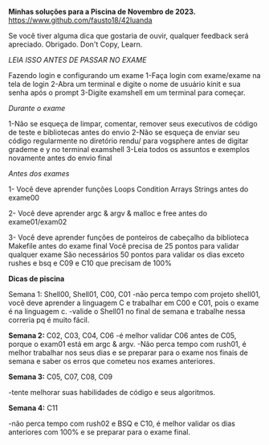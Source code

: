 **Minhas soluções para a Piscina de Novembro de 2023.**
https://www.github.com/fausto18/42luanda

Se você tiver alguma dica que gostaria de ouvir, qualquer feedback será apreciado. Obrigado.
Don't Copy, Learn.

*LEIA ISSO ANTES DE PASSAR NO EXAME*

Fazendo login e configurando um exame
1-Faça login com exame/exame na tela de login
2-Abra um terminal e digite o nome de usuário kinit e sua senha após o prompt
3-Digite examshell em um terminal para começar.

*Durante o exame*

1-Não se esqueça de limpar, comentar, remover seus executivos de código de teste e bibliotecas antes do envio
2-Não se esqueça de enviar seu código regularmente no diretório rendu/ para vogsphere antes de digitar grademe e y no terminal examshell
3-Leia todos os assuntos e exemplos novamente antes do envio final

*Antes dos exames*

1- Você deve aprender funções Loops Condition Arrays Strings antes do exame00

2- Você deve aprender argc & argv & malloc e free antes do exame01/exam02

3- Você deve aprender funções de ponteiros de cabeçalho da biblioteca Makefile antes do exame final
Você precisa de 25 pontos para validar qualquer exame
São necessários 50 pontos para validar os dias exceto rushes e bsq e C09 e C10 que precisam de 100%

**Dicas de piscina**

Semana 1: Shell00, Shell01, C00, C01
-não perca tempo com projeto shell01, você deve aprender a linguagem C e trabalhar em C00 e C01, pois o exame é na linguagem c.
-valide o Shell01 no final de semana e trabalhe nessa correria pq é muito fácil.

**Semana 2:** C02, C03, C04, C06
-é melhor validar C06 antes de C05, porque o exam01 está em argc & argv.
-Não perca tempo com rush01, é melhor trabalhar nos seus dias e se preparar para o exame nos finais de semana e saber os erros que cometeu nos exames anteriores.

**Semana 3:** C05, C07, C08, C09

-tente melhorar suas habilidades de código e seus algoritmos.

**Semana 4:** C11

-não perca tempo com rush02 e BSQ e C10, é melhor validar os dias anteriores com 100% e se preparar para o exame final.
